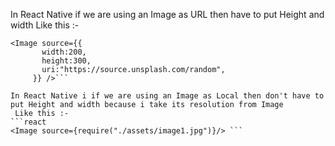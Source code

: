  In React Native if we are using an Image as URL then have to put Height and width 
  Like this :-
 ```react
<Image source={{
        width:200,
        height:300,
        uri:"https://source.unsplash.com/random",
      }} />```
  
 In React Native i if we are using an Image as Local then don't have to put Height and width because i take its resolution from Image 
  Like this :-
```react
 <Image source={require("./assets/image1.jpg")}/> ```
      

